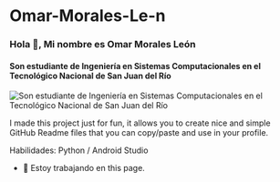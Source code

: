 # Omar-Morales-Le-n
### Hola 👋, Mi nombre es Omar Morales León 
#### Son estudiante de Ingeniería en Sistemas Computacionales en el Tecnológico Nacional de San Juan del Río
![Son estudiante de Ingeniería en Sistemas Computacionales en el Tecnológico Nacional de San Juan del Río](https://arturssmirnovs.github.io/github-profile-readme-generator/images/banner.png)

I made this project just for fun, it allows you to create nice and simple GitHub Readme files that you can copy/paste and use in your profile.

Habilidades: Python / Android Studio 

- 🔭 Estoy trabajando en this page. 
